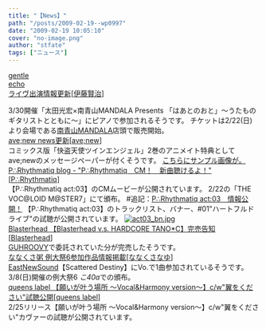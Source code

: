 ```yaml
---
title: "【News】"
path: "/posts/2009-02-19--wp0997"
date: "2009-02-19 10:05:10"
cover: "no-image.png"
author: "stfate"
tags: ["ニュース"]
---
```


<style type="text/css">
<!--
p {white-space: pre-wrap};
-->
</style>

<a class="topics" href="http://www.gentleecho.net/info.html" target="_blank">gentle echo ライヴ出演情報更新</a><span class="junre">[<a href="http://www.gentleecho.net/" target="_blank">伊藤賢治</a>]</span>
<div class="news">3/30開催「太田光宏×南青山MANDALA Presents 「はあとのおと」～うたものギタリストとともに～」にピアノで参加されるそうです。
チケットは2/22(日)より会場である<a href="http://www.mandala.gr.jp/aoyama.html" target="_blank">南青山MANDALA</a>店頭で販売開始。</div>
<a class="topics" href="http://www.avenew.jp/" target="_blank">ave;new news更新</a><span class="junre">[<a href="http://www.avenew.jp/" target="_blank">ave;new</a>]</span>
<div class="news">コミックス版「快盗天使ツインエンジェル」2巻のアニメイト特典としてave;newのメッセージペーパーが付くそうです。
<a href="http://www.avenew.jp/news.html" target="_blank">こちらにサンプル画像が。</a></div>
<a class="topics" href="http://prq.blog44.fc2.com/" target="_blank">P∴Rhythmatiq blog - "P∴Rhythmatiq　CM！　新曲聴けるよ！"</a><span class="junre">[<a href="http://prq.blog44.fc2.com/" target="_blank">P∴Rhythmatiq</a>]</span>
<div class="news">【P∴Rhythmatiq act:03】のCMムービーが公開されています。
2/22の「THE VOC@LOID M@STER7」にて頒布。
#追記：<a href="http://prq.blog44.fc2.com/blog-entry-69.html" target="_blank">P∴Rhythmatiq act:03　情報公開！</a>
【P∴Rhythmatiq act:03】のトラックリスト、バナー、#01"ハートフルドライブ"の試聴が公開されています。
<a href="http://prq.blog44.fc2.com/" target="_blank"><img src="http://stfate.net/img/act03_bn.jpg" alt="act03_bn.jpg" class="image" /></a></div>
<a class="topics" href="http://www.blasterhead.com/" target="_blank">Blasterhead 【Blasterhead v.s. HARDCORE TANO*C】完売告知</a><span class="junre">[<a href="http://www.blasterhead.com/" target="_blank">Blasterhead</a>]</span>
<div class="news"><a href="http://www.guhroovy.com/" target="_blank">GUHROOVY</a>で委託されていた分が完売したそうです。</div>
<a class="topics" href="http://7kusa-nayu.net/" target="_blank">ななくさ粥 例大祭6参加作品情報掲載</a><span class="junre">[<a href="http://7kusa-nayu.net/" target="_blank">ななくさなゆ</a>]</span>
<div class="news"><a href="http://e-ns.net/" target="_blank">EastNewSound</a>【Scattered Destiny】にVo.で1曲参加されているそうです。
3/8(日)開催の例大祭6 <em>こ40a</em>での頒布。</div>
<a class="topics" href="http://www.queenslabel.product.co.jp/" target="_blank">queens label 【願いが叶う場所 ～Vocal&Harmony version～】c/w"翼をください"試聴公開</a><span class="junre">[<a href="http://www.queenslabel.product.co.jp/" target="_blank">queens label</a>]</span>
<div class="news">2/25リリース【願いが叶う場所 ～Vocal&Harmony version～】c/w"翼をください"カヴァーの試聴が公開されています。</div>
